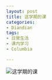 ```yaml
---
layout: post
title: 这学期的课
categories:
- Diandian
tags:
- 日常生活
- 课内学习
- Columbia

---
```


![这学期的课](http://m1.img.srcdd.com/farm5/d/2013/0910/09/E84814C1ECBE46FDE369674BD2F81410_B500_900_500_206.PNG "这学期的课")
